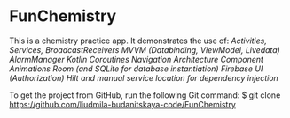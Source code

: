 # FunChemistry
This is a chemistry practice app.
It demonstrates the use of:
*Activities, Services, BroadcastReceivers*
*MVVM (Databinding, ViewModel, Livedata)*
*AlarmManager*
*Kotlin Coroutines*
*Navigation Architecture Component*
*Animations*
*Room (and SQLite for database instantiation)*
*Firebase UI (Authorization)*
*Hilt and manual service location for dependency injection*





To get the project from GitHub, run the following Git command:
$ git clone https://github.com/liudmila-budanitskaya-code/FunChemistry
